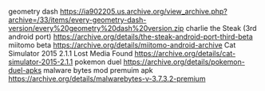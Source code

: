 geometry dash https://ia902205.us.archive.org/view_archive.php?archive=/33/items/every-geometry-dash-version/every%20geometry%20dash%20version.zip
charlie the Steak (3rd android port) https://archive.org/details/the-steak-android-port-third-beta
miitomo beta https://archive.org/details/miitomo-android-archive
Cat Simulator 2015 2.1.1 Lost Media Found https://archive.org/details/cat-simulator-2015-2.1.1
pokemon duel https://archive.org/details/pokemon-duel-apks
malware bytes mod premuim apk https://archive.org/details/malwarebytes-v-3.7.3.2-premium
